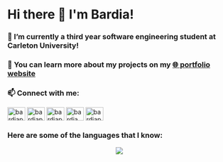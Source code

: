 # Hi there 👋 I'm Bardia!

### 🔭 I’m currently a third year software engineering student at Carleton University!
### 🌱 You can learn more about my projects on my [🌐 portfolio website](https://bardia-p.github.io/)

### 📫 Connect with me: 
<a href="https://www.linkedin.com/in/bardiaparmoun/" target="blank"><img align="center" src="https://raw.githubusercontent.com/rahuldkjain/github-profile-readme-generator/master/src/images/icons/Social/linked-in-alt.svg" alt="bardiaparmoun" height="30" width="40" /></a>
<a href="https://leetcode.com/bardiap/" target="blank"><img align="center" src="https://raw.githubusercontent.com/rahuldkjain/github-profile-readme-generator/master/src/images/icons/Social/leet-code.svg" alt="bardiap" height="30" width="40" /></a>
<a href="https://www.hackerrank.com/bardiaparmoun" target="blank"><img align="center" src="https://raw.githubusercontent.com/rahuldkjain/github-profile-readme-generator/master/src/images/icons/Social/hackerrank.svg" alt="bardiaparmoun" height="30" width="40" /></a>
<a href="https://codeforces.com/profile/bardia.p.1380" target="blank"><img align="center" src="https://raw.githubusercontent.com/rahuldkjain/github-profile-readme-generator/master/src/images/icons/Social/codeforces.svg" alt="bardia.p.1380" height="30" width="40" /></a>
<a href="https://kaggle.com/bardiaparmoun" target="blank"><img align="center" src="https://raw.githubusercontent.com/rahuldkjain/github-profile-readme-generator/master/src/images/icons/Social/kaggle.svg" alt="bardiaparmoun" height="30" width="40" /></a>

### Here are some of the languages that I know:
<p align="center">
<img src="https://github-readme-stats.vercel.app/api/top-langs/?username=bardia-p&layout=compact&hide=Turing,Assembly&langs_count=10&theme=radical" />
</p>


<!--
**bardia-p/bardia-p** is a ✨ _special_ ✨ repository because its `README.md` (this file) appears on your GitHub profile.

Here are some ideas to get you started:

- 🔭 I’m currently working on ...
- 🌱 I’m currently learning ...
- 👯 I’m looking to collaborate on ...
- 🤔 I’m looking for help with ...
- 💬 Ask me about ...
- 📫 How to reach me: ...
- 😄 Pronouns: ...
- ⚡ Fun fact: ...
-->

